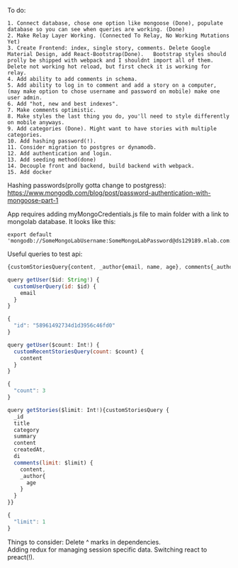 To do:

```text
1. Connect database, chose one option like mongoose (Done), populate database so you can see when queries are working. (Done)  
2. Make Relay Layer Working. (Connected To Relay, No Working Mutations Yet)  
3. Create Frontend: index, single story, comments. Delete Google Material Design, add React-Bootstrap(Done).   Bootstrap styles should prolly be shipped with webpack and I shouldnt import all of them.  Delete not working hot reload, but first check it is working for relay.  
4. Add ability to add comments in schema.  
5. Add ability to log in to comment and add a story on a computer, (may make option to chose username and password on mobile) make one user admin.  
6. Add "hot, new and best indexes".  
7. Make comments optimistic.
8. Make styles the last thing you do, you'll need to style differently on mobile anyways.  
9. Add categories (Done). Might want to have stories with multiple categories.  
10. Add hashing password(!).  
11. Consider migration to postgres or dynamodb.
12. Add authentication and login.
13. Add seeding method(done)
14. Decouple front and backend, build backend with webpack.
15. Add docker
```

Hashing passwords(prolly gotta change to postgress):  
https://www.mongodb.com/blog/post/password-authentication-with-mongoose-part-1  

App requires adding myMongoCredentials.js file to main folder with a link to mongolab database. It looks like this:

```text
export default 'mongodb://SomeMongoLabUsername:SomeMongoLabPassword@ds129189.mlab.com:29189/stories';  
```

Useful queries to test api:  

```javascript
{customStoriesQuery{content, _author{email, name, age}, comments{_author{email}, content}, createdAt}}  
```

```javascript
query getUser($id: String!) {
  customUserQuery(id: $id) {
    email
  }
}

{
  "id": "58961492734d1d3956c46fd0"
}
```
```javascript
query getUser($count: Int!) {
  customRecentStoriesQuery(count: $count) {
    content
  }
}

{
  "count": 3
}

```

```javascript
query getStories($limit: Int!){customStoriesQuery {
  _id
  title
  category
  summary
  content
  createdAt,
  di
  comments(limit: $limit) {
    content,
    _author{
      age
    }
  }
}}

{
  "limit": 1
}
```
Things to consider:
Delete ^ marks in dependencies.  
Adding redux for managing session specific data. Switching react to preact(!).  

